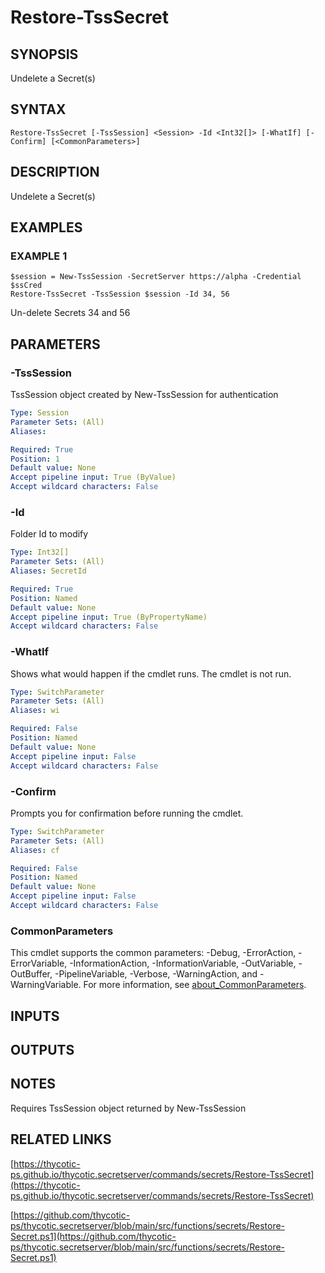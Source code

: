 # Restore-TssSecret

## SYNOPSIS
Undelete a Secret(s)

## SYNTAX

```
Restore-TssSecret [-TssSession] <Session> -Id <Int32[]> [-WhatIf] [-Confirm] [<CommonParameters>]
```

## DESCRIPTION
Undelete a Secret(s)

## EXAMPLES

### EXAMPLE 1
```
$session = New-TssSession -SecretServer https://alpha -Credential $ssCred
Restore-TssSecret -TssSession $session -Id 34, 56
```

Un-delete Secrets 34 and 56

## PARAMETERS

### -TssSession
TssSession object created by New-TssSession for authentication

```yaml
Type: Session
Parameter Sets: (All)
Aliases:

Required: True
Position: 1
Default value: None
Accept pipeline input: True (ByValue)
Accept wildcard characters: False
```

### -Id
Folder Id to modify

```yaml
Type: Int32[]
Parameter Sets: (All)
Aliases: SecretId

Required: True
Position: Named
Default value: None
Accept pipeline input: True (ByPropertyName)
Accept wildcard characters: False
```

### -WhatIf
Shows what would happen if the cmdlet runs.
The cmdlet is not run.

```yaml
Type: SwitchParameter
Parameter Sets: (All)
Aliases: wi

Required: False
Position: Named
Default value: None
Accept pipeline input: False
Accept wildcard characters: False
```

### -Confirm
Prompts you for confirmation before running the cmdlet.

```yaml
Type: SwitchParameter
Parameter Sets: (All)
Aliases: cf

Required: False
Position: Named
Default value: None
Accept pipeline input: False
Accept wildcard characters: False
```

### CommonParameters
This cmdlet supports the common parameters: -Debug, -ErrorAction, -ErrorVariable, -InformationAction, -InformationVariable, -OutVariable, -OutBuffer, -PipelineVariable, -Verbose, -WarningAction, and -WarningVariable. For more information, see [about_CommonParameters](http://go.microsoft.com/fwlink/?LinkID=113216).

## INPUTS

## OUTPUTS

## NOTES
Requires TssSession object returned by New-TssSession

## RELATED LINKS

[https://thycotic-ps.github.io/thycotic.secretserver/commands/secrets/Restore-TssSecret](https://thycotic-ps.github.io/thycotic.secretserver/commands/secrets/Restore-TssSecret)

[https://github.com/thycotic-ps/thycotic.secretserver/blob/main/src/functions/secrets/Restore-Secret.ps1](https://github.com/thycotic-ps/thycotic.secretserver/blob/main/src/functions/secrets/Restore-Secret.ps1)

